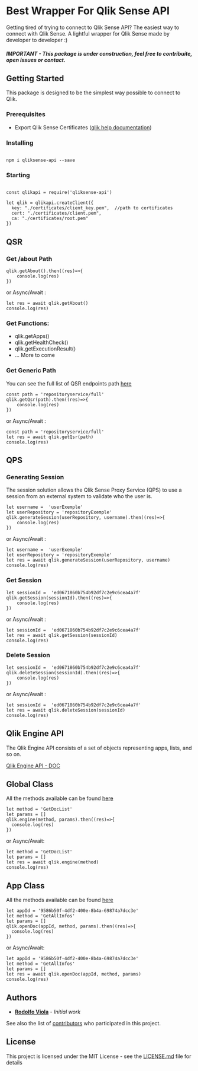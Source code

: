 # Best Wrapper For Qlik Sense API


Getting tired of trying to connect to Qlik Sense API? The easiest way to connect with Qlik Sense. A lightful wrapper for Qlik Sense made by developer to developer :)

##### IMPORTANT -  This package is under construction, feel free to contribuite, open issues or contact.


## Getting Started

This package is designed to be the simplest way possible to connect to Qlik.
### Prerequisites

* Export Qlik Sense Certificates ([qlik help documentation](https://help.qlik.com/en-US/sense/June2018/Subsystems/ManagementConsole/Content/export-certificates.htm))


### Installing
```

npm i qliksense-api --save

```


### Starting

```

const qlikapi = require('qliksense-api')

let qlik = qlikapi.createClient({
  key: "./certificates/client_key.pem",  //path to certificates
  cert: "./certificates/client.pem",
  ca: "./certificates/root.pem"
})

```

## QSR

### Get /about Path

```
qlik.getAbout().then((res)=>{
    console.log(res)
})
```
or Async/Await :

```
let res = await qlik.getAbout()
console.log(res)
```

### Get Functions:

* qlik.getApps()
* qlik.getHealthCheck()
* qlik.getExecutionResult()
* ... More to come

### Get Generic Path

You can see the full list of QSR endpoints path [here](https://help.qlik.com/en-US/sense-developer/June2018/apis/repositoryserviceapi/index.html)

```
const path = 'repositoryservice/full'
qlik.getQsr(path).then((res)=>{
    console.log(res)
})
```
or Async/Await :

```
const path = 'repositoryservice/full'
let res = await qlik.getQsr(path)
console.log(res)
```

## QPS

### Generating Session
The session solution allows the Qlik Sense Proxy Service (QPS) to use a session from an external system to validate who the user is.

```
let username =  'userExemple'
let userRepository = 'repositoryExemple'
qlik.generateSession(userRepository, username).then((res)=>{
    console.log(res)
})
```
or Async/Await :

```
let username =  'userExemple'
let userRepository = 'repositoryExemple'
let res = await qlik.generateSession(userRepository, username)
console.log(res)
```

### Get Session

```
let sessionId =  'ed0671860b754b92df7c2e9c6cea4a7f'
qlik.getSession(sessionId).then((res)=>{
    console.log(res)
})
```
or Async/Await :

```
let sessionId =  'ed0671860b754b92df7c2e9c6cea4a7f'
let res = await qlik.getSession(sessionId)
console.log(res)
```

### Delete Session

```
let sessionId =  'ed0671860b754b92df7c2e9c6cea4a7f'
qlik.deleteSession(sessionId).then((res)=>{
    console.log(res)
})
```
or Async/Await :

```
let sessionId =  'ed0671860b754b92df7c2e9c6cea4a7f'
let res = await qlik.deleteSession(sessionId)
console.log(res)
```

## Qlik Engine API
The Qlik Engine API consists of a set of objects representing apps, lists, and so on.

[Qlik Engine API - DOC](https://help.qlik.com/en-US/sense-developer/June2018/Subsystems/EngineAPI/Content/introducing-engine-API.htm)

## Global Class
All the methods available can be found [here](https://help.qlik.com/en-US/sense-developer/June2018/apis/EngineAPI/services-Global-AbortAll.html)

```
let method = 'GetDocList'
let params = []
qlik.engine(method, params).then((res)=>{
  console.log(res)
})
```

or Async/Await:

```
let method = 'GetDocList'
let params = []
let res = await qlik.engine(method)
console.log(res)
```

## App Class
All the methods available can be found [here](https://help.qlik.com/en-US/sense-developer/November2017/Subsystems/EngineAPI/Content/Classes/AppClass/App-class-AbortModal-method.htm)

```
let appId = '9586b50f-4df2-400e-8b4a-69874a7dcc3e'
let method = 'GetAllInfos'
let params = []
qlik.openDoc(appId, method, params).then((res)=>{
  console.log(res)
})
```

or Async/Await:

```
let appId = '9586b50f-4df2-400e-8b4a-69874a7dcc3e'
let method = 'GetAllInfos'
let params = []
let res = await qlik.openDoc(appId, method, params)
console.log(res)
```


## Authors

* [**Rodolfo Viola**](https://github.com/rodolfoviolac) - *Initial work*

See also the list of [contributors](https://github.com/qmoni/qliksense-api/graphs/contributors) who participated in this project.

## License

This project is licensed under the MIT License - see the [LICENSE.md](LICENSE.md) file for details
